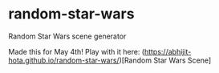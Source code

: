 # random-star-wars
Random Star Wars scene generator

Made this for May 4th!
Play with it here: (https://abhijit-hota.github.io/random-star-wars/)[Random Star Wars Scene]
